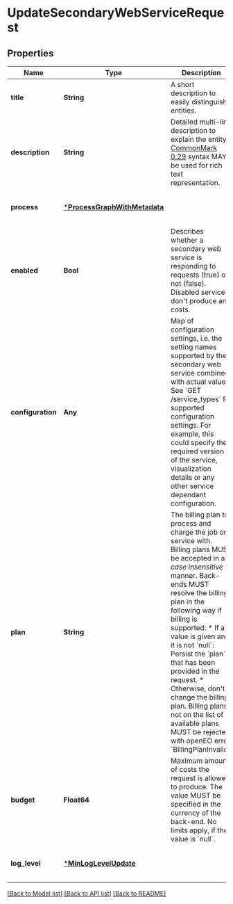 # UpdateSecondaryWebServiceRequest


## Properties
Name | Type | Description | Notes
------------ | ------------- | ------------- | -------------
**title** | **String** | A short description to easily distinguish entities. | [optional] [default to nothing]
**description** | **String** | Detailed multi-line description to explain the entity.  [CommonMark 0.29](http://commonmark.org/) syntax MAY be used for rich text representation. | [optional] [default to nothing]
**process** | [***ProcessGraphWithMetadata**](ProcessGraphWithMetadata.md) |  | [optional] [default to nothing]
**enabled** | **Bool** | Describes whether a secondary web service is responding to requests (true) or not (false). Disabled services don&#39;t produce any costs. | [optional] [default to nothing]
**configuration** | **Any** | Map of configuration settings, i.e. the setting names supported by the secondary web service combined with actual values. See &#x60;GET /service_types&#x60; for supported configuration settings. For example, this could specify the required version of the service, visualization details or any other service dependant configuration. | [optional] [default to nothing]
**plan** | **String** | The billing plan to process and charge the job or service with.  Billing plans MUST be accepted in a *case insensitive* manner. Back-ends MUST resolve the billing plan in the following way if billing is supported:  * If a value is given and it is not &#x60;null&#x60;: Persist the &#x60;plan&#x60; that has been provided in the request. * Otherwise, don&#39;t change the billing plan.  Billing plans not on the list of available plans MUST be rejected with openEO error &#x60;BillingPlanInvalid&#x60;. | [optional] [default to nothing]
**budget** | **Float64** | Maximum amount of costs the request is allowed to produce. The value MUST be specified in the currency of the back-end. No limits apply, if the value is &#x60;null&#x60;. | [optional] [default to nothing]
**log_level** | [***MinLogLevelUpdate**](MinLogLevelUpdate.md) |  | [optional] [default to nothing]


[[Back to Model list]](../README.md#models) [[Back to API list]](../README.md#api-endpoints) [[Back to README]](../README.md)


